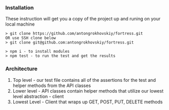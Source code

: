 ### Installation
These instruction will get you a copy of the project up and runing on your local machine

````
> git clone https://github.com/antongrokhovskiy/fortress.git
OR use SSH clone below
> git clone git@github.com:antongrokhovskiy/fortress.git

> npm i - to install modules
> npm test - to run the test and get the results
````

### Architecture
1. Top level - our test file contains all of the assertions for the test and helper methods from the API classes
2. Lower level - API classes contain helper methods that utilize our lowest level abstraction - client
3. Lowest Level - Client that wraps up GET, POST, PUT, DELETE methods
